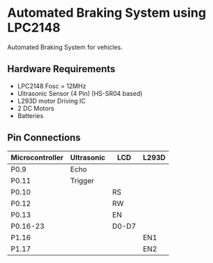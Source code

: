 # Automated Braking System using LPC2148
Automated Braking System for vehicles.
## Hardware Requirements
<ul>
<li>LPC2148 Fosc = 12MHz
<li>Ultrasonic Sensor (4 Pin) (HS-SR04 based)
<li>L293D motor Driving IC
<li>2 DC Motors
<li>Batteries
</ul>

## Pin Connections
| Microcontroller  |  Ultrasonic | LCD  | L293D   |
|---|---|---|---|
| P0.9  |  Echo |   |   |   |
|  P0.11 | Trigger  |   |   |
| P0.10  |   | RS  |   |
| P0.12  |   | RW  |   |
| P0.13  |   | EN  |   |
| P0.16-23  |   |  D0-D7 |   |
| P1.16  |   |   | EN1  |
| P1.17  |   |   | EN2  |



